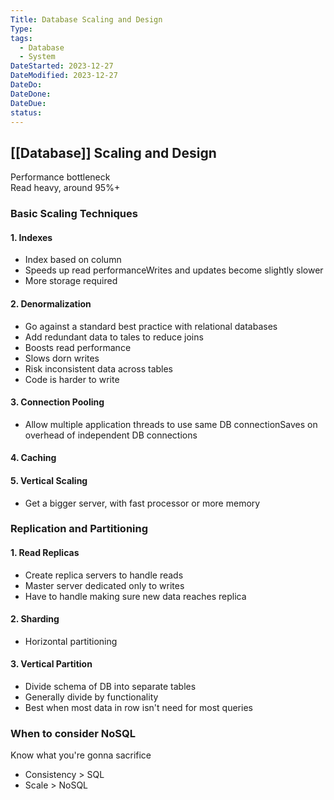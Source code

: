 ```yaml
---
Title: Database Scaling and Design
Type: 
tags:
  - Database
  - System
DateStarted: 2023-12-27
DateModified: 2023-12-27
DateDo: 
DateDone: 
DateDue: 
status:
---
```

## [[Database]] Scaling and Design

Performance bottleneck  
Read heavy, around 95%+

### Basic Scaling Techniques

#### 1. Indexes

- Index based on column
- Speeds up read performanceWrites and updates become slightly slower
- More storage required

#### 2. Denormalization

- Go against a standard best practice with relational databases
- Add redundant data to tales to reduce joins
- Boosts read performance
- Slows dorn writes
- Risk inconsistent data across tables
- Code is harder to write

#### 3. Connection Pooling

- Allow multiple application threads to use same DB connectionSaves on overhead of independent DB connections

#### 4. Caching

#### 5. Vertical Scaling

- Get a bigger server, with fast processor or more memory

### Replication and Partitioning

#### 1. Read Replicas

- Create replica servers to handle reads
- Master server dedicated only to writes
- Have to handle making sure new data reaches replica

#### 2. Sharding

- Horizontal partitioning

#### 3. Vertical Partition

- Divide schema of DB into separate tables
- Generally divide by functionality
- Best when most data in row isn't need for most queries

### When to consider NoSQL

Know what you're gonna sacrifice

- Consistency > SQL
- Scale > NoSQL